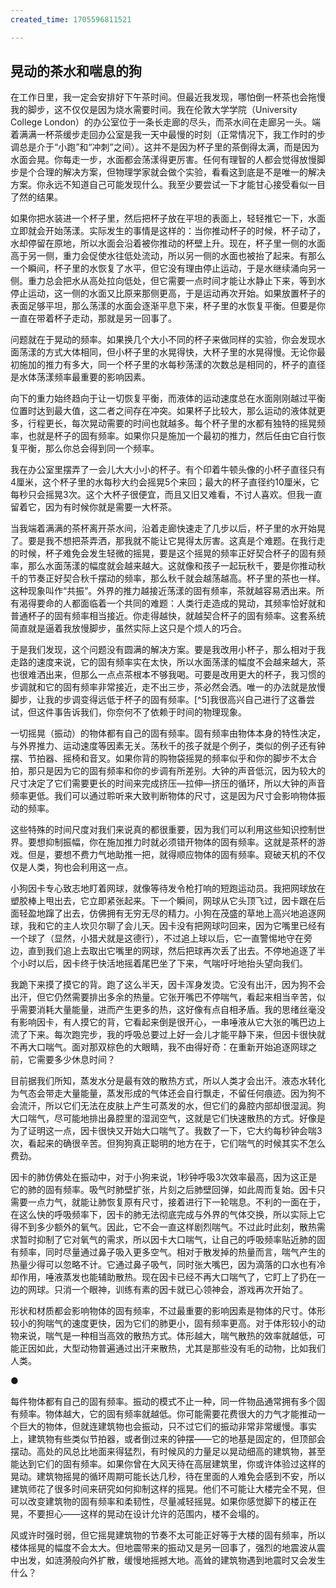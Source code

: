 ```yaml
---
created_time: 1705596811521

---
```

## 晃动的茶水和喘息的狗

在工作日里，我一定会安排好下午茶时间。但最近我发现，哪怕倒一杯茶也会拖慢我的脚步，这不仅仅是因为烧水需要时间。我在伦敦大学学院（University College London）的办公室位于一条长走廊的尽头，而茶水间在走廊另一头。端着满满一杯茶缓步走回办公室是我一天中最慢的时刻（正常情况下，我工作时的步调总是介于“小跑”和“冲刺”之间）。这并不是因为杯子里的茶倒得太满，而是因为水面会晃。你每走一步，水面都会荡漾得更厉害。任何有理智的人都会觉得放慢脚步是个合理的解决方案，但物理学家就会做个实验，看看这到底是不是唯一的解决方案。你永远不知道自己可能发现什么。我至少要尝试一下才能甘心接受看似一目了然的结果。

如果你把水装进一个杯子里，然后把杯子放在平坦的表面上，轻轻推它一下，水面立即就会开始荡漾。实际发生的事情是这样的：当你推动杯子的时候，杯子动了，水却停留在原地，所以水面会沿着被你推动的杯壁上升。现在，杯子里一侧的水面高于另一侧，重力会促使水往低处流动，所以另一侧的水面也被抬了起来。有那么一个瞬间，杯子里的水恢复了水平，但它没有理由停止运动，于是水继续涌向另一侧。重力总会把水从高处拉向低处，但它需要一点时间才能让水静止下来，等到水停止运动，这一侧的水面又比原来那侧更高，于是运动再次开始。如果放置杯子的表面足够平坦，那么荡漾的水面会逐渐平息下来，杯子里的水恢复平衡。但要是你一直在带着杯子走动，那就是另一回事了。

问题就在于晃动的频率。如果换几个大小不同的杯子来做同样的实验，你会发现水面荡漾的方式大体相同，但小杯子里的水晃得快，大杯子里的水晃得慢。无论你最初施加的推力有多大，同一个杯子里的水每秒荡漾的次数总是相同的，杯子的直径是水体荡漾频率最重要的影响因素。

向下的重力始终趋向于让一切恢复平衡，而液体的运动速度总在水面刚刚越过平衡位置时达到最大值，这二者之间存在冲突。如果杯子比较大，那么运动的液体就更多，行程更长，每次晃动需要的时间也就越多。每个杯子里的水都有独特的摇晃频率，也就是杯子的固有频率。如果你只是施加一个最初的推力，然后任由它自行恢复平衡，那么你总会得到同一个频率。

我在办公室里摆弄了一会儿大大小小的杯子。有个印着牛顿头像的小杯子直径只有4厘米，这个杯子里的水每秒大约会摇晃5个来回；最大的杯子直径约10厘米，它每秒只会摇晃3次。这个大杯子很便宜，而且又旧又难看，不讨人喜欢。但我一直留着它，因为有时候你就是需要一大杯茶。

当我端着满满的茶杯离开茶水间，沿着走廊快速走了几步以后，杯子里的水开始晃了。要是我不想把茶弄洒，那我就不能让它晃得太厉害。这真是个难题。在我行走的时候，杯子难免会发生轻微的摇晃，要是这个摇晃的频率正好契合杯子的固有频率，那么水面荡漾的幅度就会越来越大。这就像和孩子一起玩秋千，要是你推动秋千的节奏正好契合秋千摆动的频率，那么秋千就会越荡越高。杯子里的茶也一样。这种现象叫作“共振”。外界的推力越接近荡漾的固有频率，茶就越容易洒出来。所有渴得要命的人都面临着一个共同的难题：人类行走造成的晃动，其频率恰好就和普通杯子的固有频率相当接近。你走得越快，就越契合杯子的固有频率。这套系统简直就是逼着我放慢脚步，虽然实际上这只是个烦人的巧合。

于是我们发现，这个问题没有圆满的解决方案。要是我改用小杯子，那么相对于我走路的速度来说，它的固有频率实在太快，所以水面荡漾的幅度不会越来越大，茶也很难洒出来，但那么一点点茶根本不够我喝。可要是改用更大的杯子，我习惯的步调就和它的固有频率非常接近，走不出三步，茶必然会洒。唯一的办法就是放慢脚步，让我的步调变得远低于杯子的固有频率。[^5]我很高兴自己进行了这番尝试，但这件事告诉我们，你奈何不了依赖于时间的物理现象。

一切摇晃（振动）的物体都有自己的固有频率。固有频率由物体本身的特性决定，与外界推力、运动速度等因素无关。荡秋千的孩子就是个例子，类似的例子还有钟摆、节拍器、摇椅和音叉。如果你背的购物袋摇晃的频率似乎和你的脚步不太合拍，那只是因为它的固有频率和你的步调有所差别。大钟的声音低沉，因为较大的尺寸决定了它们需要更长的时间来完成挤压—拉伸—挤压的循环，所以大钟的声音频率更低。我们可以通过聆听来大致判断物体的尺寸，这是因为尺寸会影响物体振动的频率。

这些特殊的时间尺度对我们来说真的都很重要，因为我们可以利用这些知识控制世界。要想抑制振幅，你在施加推力时就必须错开物体的固有频率。这就是茶杯的游戏。但是，要想不费力气地助推一把，就得顺应物体的固有频率。窥破天机的不仅仅是人类，狗也会利用这一点。

小狗因卡专心致志地盯着网球，就像等待发令枪打响的短跑运动员。我把网球放在塑胶棒上甩出去，它立即紧张起来。下一个瞬间，网球从它头顶飞过，因卡跟在后面轻盈地蹿了出去，仿佛拥有无穷无尽的精力。小狗在茂盛的草地上高兴地追逐网球，我和它的主人坎贝尔聊了会儿天。因卡没有把网球叼回来，因为它嘴里已经有一个球了（显然，小猎犬就是这德行），不过追上球以后，它一直警惕地守在旁边，直到我们追上去取出它嘴里的网球，然后把球再次丢了出去。不停地追逐了半个小时以后，因卡终于快活地摇着尾巴坐了下来，气喘吁吁地抬头望向我们。

我跪下来摸了摸它的背。跑了这么半天，因卡浑身发烫。它没有出汗，因为狗不会出汗，但它仍然需要排出多余的热量。它张开嘴巴不停喘气，看起来相当辛苦，似乎需要消耗大量能量，进而产生更多的热，这好像有点自相矛盾。我的思绪丝毫没有影响因卡，有人摸它的背，它看起来倒是很开心，一串唾液从它大张的嘴巴边上流了下来。每次跑完步，我的呼吸总要过上好一会儿才能平静下来，但因卡很快就不再大口喘气。面对那双棕色的大眼睛，我不由得好奇：在重新开始追逐网球之前，它需要多少休息时间？

目前据我们所知，蒸发水分是最有效的散热方式，所以人类才会出汗。液态水转化为气态会带走大量能量，蒸发形成的气体还会自行飘走，不留任何痕迹。因为狗不会流汗，所以它们无法在皮肤上产生可蒸发的水，但它们的鼻腔内部却很湿润。狗大口喘气，尽可能地排出鼻腔里的湿润空气，这就是它们快速散热的方式。好像是为了证明这一点，因卡很快又开始大口喘气了。我数了一下，它大约每秒钟会喘3次，看起来的确很辛苦。但狗狗真正聪明的地方在于，它们喘气的时候其实不怎么费劲。

因卡的肺仿佛处在振动中，对于小狗来说，1秒钟呼吸3次效率最高，因为这正是它的肺的固有频率。吸气时肺壁扩张，片刻之后肺壁回弹，如此周而复始。因卡只需要一点力气，就能让肺恢复原有尺寸，接着进行下一轮喘息。不利的一面在于，在这么快的呼吸频率下，因卡的肺无法彻底完成与外界的气体交换，所以实际上它得不到多少额外的氧气。因此，它不会一直这样剧烈喘气。不过此时此刻，散热需求暂时抑制了它对氧气的需求，所以因卡大口喘气，让自己的呼吸频率贴近肺的固有频率，同时尽量通过鼻子吸入更多空气。相对于散发掉的热量而言，喘气产生的热量少得可以忽略不计。它通过鼻子吸气，同时张大嘴巴，因为滴落的口水也有冷却作用，唾液蒸发也能辅助散热。现在因卡已经不再大口喘气了，它盯上了扔在一边的网球。只消一个眼神，训练有素的因卡就已心领神会，游戏再次开始了。

形状和材质都会影响物体的固有频率，不过最重要的影响因素是物体的尺寸。体形较小的狗喘气的速度更快，因为它们的肺更小，固有频率更高。对于体形较小的动物来说，喘气是一种相当高效的散热方式。体形越大，喘气散热的效率就越低，可能正因如此，大型动物普遍通过出汗来散热，尤其是那些没有毛的动物，比如我们人类。

●

每件物体都有自己的固有频率。振动的模式不止一种，同一件物品通常拥有多个固有频率。物体越大，它的固有频率就越低。你可能需要花费很大的力气才能推动一个巨大的物体，但就连建筑物也会振动，只不过它们的振动非常非常缓慢。事实上，建筑物有些类似节拍器，或者倒过来的钟摆——它的地基是固定的，但顶部会摆动。高处的风总比地面来得猛烈，有时候风的力量足以晃动细高的建筑物，甚至能达到它们的固有频率。如果你曾在大风天待在高层建筑里，你或许体验过这样的晃动。建筑物摇晃的循环周期可能长达几秒，待在里面的人难免会感到不安，所以建筑师花了很多时间来研究如何抑制这样的摇晃。他们不可能让大楼完全不晃，但可以改变建筑物的固有频率和柔韧性，尽量减轻摇晃。如果你感觉脚下的楼正在晃，不要担心——这样的晃动在设计允许的范围内，楼不会塌的。

风或许时强时弱，但它摇晃建筑物的节奏不太可能正好等于大楼的固有频率，所以楼体摇晃的幅度不会太大。但地震带来的振动又是另一回事了，强烈的地震波从震中出发，如涟漪般向外扩散，缓慢地摇撼大地。高耸的建筑物遇到地震时又会发生什么？